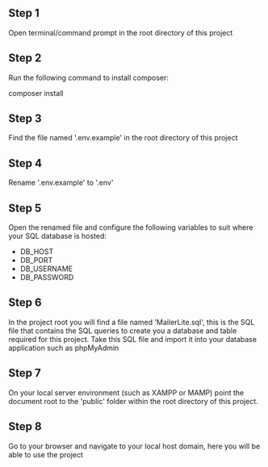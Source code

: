 ## Step 1
Open terminal/command prompt in the root directory of this project

## Step 2
Run the following command to install composer:

composer install

## Step 3
Find the file named '.env.example' in the root directory of this project

## Step 4
Rename '.env.example' to '.env'

## Step 5
Open the renamed file and configure the following variables to suit where your SQL database is hosted:
- DB_HOST
- DB_PORT
- DB_USERNAME
- DB_PASSWORD

## Step 6
In the project root you will find a file named 'MailerLite.sql', this is the SQL file that contains the SQL queries to create you a database and table required for this project. Take this SQL file and import it into your database application such as phpMyAdmin

## Step 7
On your local server environment (such as XAMPP or MAMP) point the document root to the 'public' folder within the root directory of this project.

## Step 8
Go to your browser and navigate to your local host domain, here you will be able to use the project
